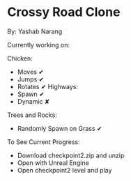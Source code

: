# Crossy Road Clone
By: Yashab Narang

Currently working on:

Chicken:
* Moves ✔
* Jumps ✔
* Rotates ✔
Highways:
* Spawn ✔
* Dynamic ✘

Trees and Rocks:
* Randomly Spawn on Grass ✔

To See Current Progress: 
* Download checkpoint2.zip and unzip
* Open with Unreal Engine
* Open checkpoint2 level and play
